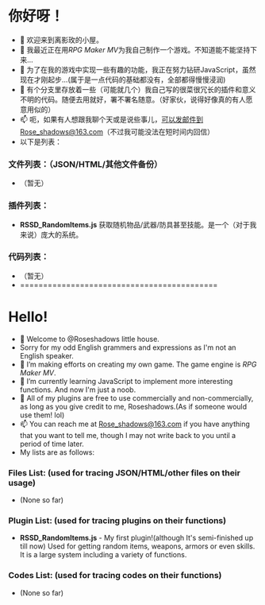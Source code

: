 # 你好呀！
- 👋 欢迎来到离影玫的小屋。
- 👀 我最近正在用*RPG Maker MV*为我自己制作一个游戏。不知道能不能坚持下来...
- 🌱 为了在我的游戏中实现一些有趣的功能，我正在努力钻研JavaScript，虽然现在才刚起步...(属于是一点代码的基础都没有，全部都得慢慢浸润)
- 💞️ 有个分支里存放着一些（可能就几个）我自己写的很菜很冗长的插件和意义不明的代码。随便去用就好，署不署名随意。（好家伙，说得好像真的有人愿意用似的）
- 📫 呃，如果有人想跟我聊个天或是说些事儿，可以发邮件到Rose_shadows@163.com（不过我可能没法在短时间内回信）
- 以下是列表：
### 文件列表：（JSON/HTML/其他文件备份）
- （暂无）
### 插件列表：
- **RSSD_RandomItems.js** 获取随机物品/武器/防具甚至技能。是一个（对于我来说）庞大的系统。
### 代码列表：
- （暂无）
- ===========================================
# Hello!
- 👋 Welcome to @Roseshadows little house. 
- Sorry for my odd English grammers and expressions as I'm not an English speaker.
- 👀 I’m making efforts on creating my own game. The game engine is *RPG Maker MV*.
- 🌱 I’m currently learning JavaScript to implement more interesting functions. And now I'm just a noob.
- 💞️ All of my plugins are free to use commercially and non-commercially, as long as you give credit to me, Roseshadows.(As if someone would use them! lol)
- 📫 You can reach me at Rose_shadows@163.com if you have anything that you want to tell me, though I may not write back to you until a period of time later.<br>
- My lists are as follows: 
### Files List: (used for tracing JSON/HTML/other files on their usage)
- (None so far)

### Plugin List: (used for tracing plugins on their functions)
- **RSSD_RandomItems.js** - My first plugin!(although It's semi-finished up till now) Used for getting random items, weapons, armors or even skills. It is a large system including a variety of functions.

### Codes List: (used for tracing codes on their functions)
- (None so far)

<!---
Roseshadows/Roseshadows is a ✨ special ✨ repository because its `README.md` (this file) appears on your GitHub profile.
You can click the Preview link to take a look at your changes.
--->
